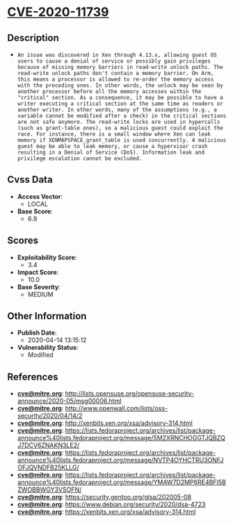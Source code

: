 
# [CVE-2020-11739](http://lists.opensuse.org/opensuse-security-announce/2020-05/msg00006.html)

## Description

- `An issue was discovered in Xen through 4.13.x, allowing guest OS users to cause a denial of service or possibly gain privileges because of missing memory barriers in read-write unlock paths. The read-write unlock paths don't contain a memory barrier. On Arm, this means a processor is allowed to re-order the memory access with the preceding ones. In other words, the unlock may be seen by another processor before all the memory accesses within the "critical" section. As a consequence, it may be possible to have a writer executing a critical section at the same time as readers or another writer. In other words, many of the assumptions (e.g., a variable cannot be modified after a check) in the critical sections are not safe anymore. The read-write locks are used in hypercalls (such as grant-table ones), so a malicious guest could exploit the race. For instance, there is a small window where Xen can leak memory if XENMAPSPACE_grant_table is used concurrently. A malicious guest may be able to leak memory, or cause a hypervisor crash resulting in a Denial of Service (DoS). Information leak and privilege escalation cannot be excluded.`

## Cvss Data

- **Access Vector**:
  - LOCAL
- **Base Score**:
  - 6.9

## Scores

- **Exploitability Score**:
  - 3.4
- **Impact Score**:
  - 10.0
- **Base Severity**:
  - MEDIUM

## Other Information

- **Publish Date**:
  - 2020-04-14 13:15:12
- **Vulnerability Status**:
  - Modified

## References

- **cve@mitre.org**: http://lists.opensuse.org/opensuse-security-announce/2020-05/msg00006.html
- **cve@mitre.org**: http://www.openwall.com/lists/oss-security/2020/04/14/2
- **cve@mitre.org**: http://xenbits.xen.org/xsa/advisory-314.html
- **cve@mitre.org**: https://lists.fedoraproject.org/archives/list/package-announce%40lists.fedoraproject.org/message/5M2XRNCHOGGTJQBZQJ7DCV6ZNAKN3LE2/
- **cve@mitre.org**: https://lists.fedoraproject.org/archives/list/package-announce%40lists.fedoraproject.org/message/NVTP4OYHCTRU3ONFJOFJQVNDFB25KLLG/
- **cve@mitre.org**: https://lists.fedoraproject.org/archives/list/package-announce%40lists.fedoraproject.org/message/YMAW7D2MP6RE4BFI5BZWOBBWGY3VSOFN/
- **cve@mitre.org**: https://security.gentoo.org/glsa/202005-08
- **cve@mitre.org**: https://www.debian.org/security/2020/dsa-4723
- **cve@mitre.org**: https://xenbits.xen.org/xsa/advisory-314.html
